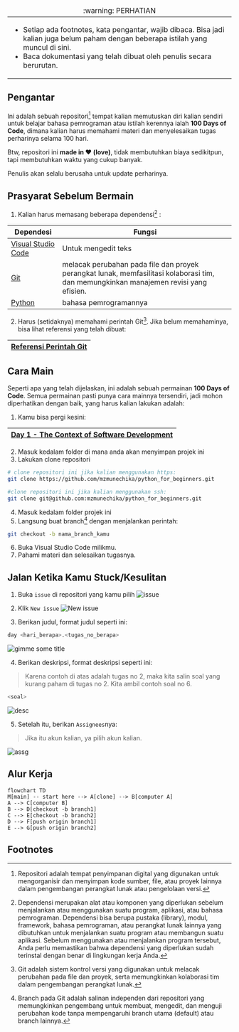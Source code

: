 <table>
  <thead>
    <tr>
      <td align="center">
        :warning: PERHATIAN
      </td>
    </tr>
  </thead>

  <tbody>
    <tr>
      <td>
        <ul>
          <li>Setiap ada footnotes, kata pengantar, wajib dibaca. Bisa jadi kalian juga belum paham dengan beberapa istilah yang muncul di sini.</li>
          <li>Baca dokumentasi yang telah dibuat oleh penulis secara berurutan.</li>
        </ul>
      </td>
    </tr>
  </tbody>
</table>

## Pengantar

Ini adalah sebuah repositori[^1] tempat kalian memutuskan diri kalian sendiri untuk belajar bahasa pemrograman atau istilah kerennya ialah **100 Days of Code**, dimana kalian harus memahami materi dan menyelesaikan tugas perharinya selama 100 hari.

Btw, repositori ini **made in ❤️ (love)**, tidak membutuhkan biaya sedikitpun, tapi membutuhkan waktu yang cukup banyak.

Penulis akan selalu berusaha untuk update perharinya.

## Prasyarat Sebelum Bermain

1. Kalian harus memasang beberapa dependensi[^2] :

| Dependesi                                            | Fungsi                                                                                                                                |
| ---------------------------------------------------- | ------------------------------------------------------------------------------------------------------------------------------------- |
| [Visual Studio Code](https://code.visualstudio.com/) | Untuk mengedit teks                                                                                                                   |
| [Git](https://git-scm.com/)                          | melacak perubahan pada file dan proyek perangkat lunak, memfasilitasi kolaborasi tim, dan memungkinkan manajemen revisi yang efisien. |
| [Python](https://www.python.org/)                    | bahasa pemrogramannya                                                                                                                 |

2. Harus (setidaknya) memahami perintah Git[^3]. Jika belum memahaminya, bisa lihat referensi yang telah dibuat:

| [Referensi Perintah Git](./git_references.md) |
| --------------------------------------------- |

## Cara Main

Seperti apa yang telah dijelaskan, ini adalah sebuah permainan **100 Days of Code**. Semua permainan pasti punya cara mainnya tersendiri, jadi mohon diperhatikan dengan baik, yang harus kalian lakukan adalah:

1. Kamu bisa pergi kesini:

| [Day 1 - The Context of Software Development](./day_1/1_the_context_of_software_development.md) |
| ----------------------------------------------------------------------------------------------- |

2. Masuk kedalam folder di mana anda akan menyimpan projek ini
3. Lakukan clone repositori

```bash
# clone repositori ini jika kalian menggunakan https:
git clone https://github.com/mzmunechika/python_for_beginners.git
```

```bash
#clone repositori ini jika kalian menggunakan ssh:
git clone git@github.com:mzmunechika/python_for_beginners.git
```

4. Masuk kedalam folder projek ini
5. Langsung buat branch[^4] dengan menjalankan perintah:

```bash
git checkout -b nama_branch_kamu
```

6. Buka Visual Studio Code milikmu.
7. Pahami materi dan selesaikan tugasnya.

## Jalan Ketika Kamu Stuck/Kesulitan

1. Buka `issue` di repositori yang kamu pilih
   ![issue](https://i.imgur.com/QUSAyWl.jpg)

2. Klik `New issue`
   ![New issue](https://i.imgur.com/HteFutf.png)

3. Berikan judul, format judul seperti ini:

```bash
day <hari_berapa>.<tugas_no_berapa>
```

![gimme some title](https://i.imgur.com/MboX2lE.png)

4. Berikan deskripsi, format deskripsi seperti ini:

> Karena contoh di atas adalah tugas no 2, maka kita salin soal yang kurang paham di tugas no 2. Kita ambil contoh soal no 6.

```bash
<soal>
```

![desc](https://i.imgur.com/ffXRQgI.png)

5. Setelah itu, berikan `Assignees`nya:

> Jika itu akun kalian, ya pilih akun kalian.

![assg](https://i.imgur.com/ledUkAv.png)

## Alur Kerja

```mermaid
flowchart TD
M[main] -- start here --> A[clone] --> B[computer A]
A --> C[computer B]
B --> D[checkout -b branch1]
C --> E[checkout -b branch2]
D --> F[push origin branch1]
E --> G[push origin branch2]
```

## Footnotes

[^1]: Repositori adalah tempat penyimpanan digital yang digunakan untuk mengorganisir dan menyimpan kode sumber, file, atau proyek lainnya dalam pengembangan perangkat lunak atau pengelolaan versi.
[^2]: Dependensi merupakan alat atau komponen yang diperlukan sebelum menjalankan atau menggunakan suatu program, aplikasi, atau bahasa pemrograman. Dependensi bisa berupa pustaka (library), modul, framework, bahasa pemrograman, atau perangkat lunak lainnya yang dibutuhkan untuk menjalankan suatu program atau membangun suatu aplikasi. Sebelum menggunakan atau menjalankan program tersebut, Anda perlu memastikan bahwa dependensi yang diperlukan sudah terinstal dengan benar di lingkungan kerja Anda.
[^3]: Git adalah sistem kontrol versi yang digunakan untuk melacak perubahan pada file dan proyek, serta memungkinkan kolaborasi tim dalam pengembangan perangkat lunak.
[^4]: Branch pada Git adalah salinan independen dari repositori yang memungkinkan pengembang untuk membuat, mengedit, dan menguji perubahan kode tanpa mempengaruhi branch utama (default) atau branch lainnya.
